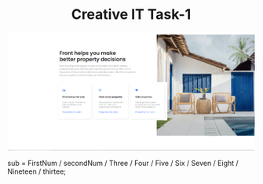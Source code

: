 <h1 align="center">Creative IT Task-1</h1>

![Preview](./images/Preview.png)


sub = FirstNum / secondNum / Three / Four / Five / Six / Seven / Eight / Nineteen / thirtee;